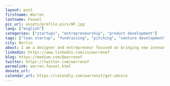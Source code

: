 ```yaml
---  
layout: post
firstname: Warren
lastname: Fauvel
pic_url: assets/profile-pics/WF.jpg
lang: ["english"]  
categories: ["startups", "entrepreneurship", "product development"]
tags: ["lean startup", "fundraising", "pitching", "venture development", "UX", "UI","product management" ,"customer discovery"]
city: Berlin
about: I am a designer and entrepreneur focused on bringing new innovations to market. I have worked with dozens of large organisations including Google, Virgin, Generali, NHS and UK Govt but I most enjoy helping young startups to find product market fit.
linkedin: https://www.linkedin.com/in/warrenof
blog: https://medium.com/@warrenof
twitter: https://twitter.com/warrenof
permalink: warren.fauvel.html
donate_url: 
calendar_url: https://calendly.com/warrenof/get-advice
---
```

